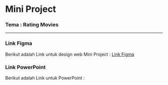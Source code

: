 # Mini Project

### Tema : Rating Movies

---

### Link Figma

Berikut adalah Link untuk design web Mini Project : [Link Figma](https://www.figma.com/file/9tfKuFxl4WruJBbeyUfROt/VUE-Mini-Project?node-id=0%3A1)

### Link PowerPoint

Berikut adalah Link untuk PowerPoint :
